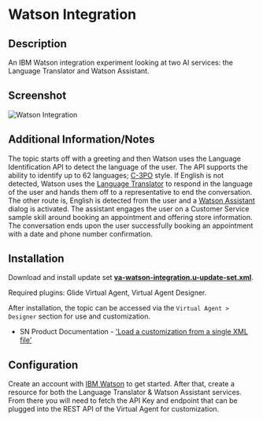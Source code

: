 # Watson Integration

## Description

An IBM Watson integration experiment looking at two AI services: the Language Translator and Watson Assistant.

## Screenshot

![Watson Integration](https://raw.githubusercontent.com/platform-experience/virtual-agent-library/master/src/va-watson-integration/images/va-watson-integration.png)

## Additional Information/Notes

The topic starts off with a greeting and then Watson uses the Language Identification API to detect the language of the user. The API supports the ability to identify up to 62 languages; [C-3PO](https://en.wikipedia.org/wiki/C-3PO) style. If English is not detected, Watson uses the [Language Translator](https://www.ibm.com/watson/services/language-translator/) to respond in the language of the user and hands them off to a representative to end the conversation. The other route is, English is detected from the user and a [Watson Assistant](https://www.ibm.com/cloud/watson-assistant/) dialog is activated. The assistant engages the user on a Customer Service sample skill around booking an appointment and offering store information. The conversation ends upon the user successfully booking an appointment with a date and phone number confirmation.

## Installation

Download and install update set **[va-watson-integration.u-update-set.xml](https://github.com/platform-experience/virtual-agent-library/blob/master/src/va-watson-integration/va-watson-integration.u-update-set.xml)**.

Required plugins: Glide Virtual Agent, Virtual Agent Designer.

After installation, the topic can be accessed via the `Virtual Agent > Designer` section for use and customization.

- SN Product Documentation - ['Load a customization from a single XML file'](https://docs.servicenow.com/bundle/kingston-application-development/page/build/system-update-sets/task/t_SaveAnUpdateSetAsAnXMLFile.html)

## Configuration

Create an account with [IBM Watson](https://www.ibm.com/watson) to get started. After that, create a resource for both the Language Translator & Watson Assistant services. From there you will need to fetch the API Key and endpoint that can be plugged into the REST API of the Virtual Agent for customization.
